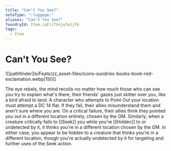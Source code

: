 ```yaml
---
title: "Can't You See?"
noteType: ":luggage:"
aliases: "Can't You See?"
foundryId: Item.iqFl1TVnjw7e1jf6
tags:
  - Item
---
```


# Can't You See?
![[pathfinder2e/Feats/zz_asset-files/icons-sundries-books-book-red-exclamation.webp|150]]

The eye rebels, the mind recoils-no matter how much those who can see you try to explain what's there, their friends' gazes just skitter over you, like a bird afraid to land. A character who attempts to Point Out your location must attempt a DC 14 flat. If they fail, their allies misunderstand them and aren't sure where you are. On a critical failure, their allies think they pointed you out in a different location entirely, chosen by the GM. Similarly, when a creature critically fails to [[Seek]] you while you're [[Hidden]] to or undetected by it, it thinks you're in a different location chosen by the GM. In either case, you appear to be hidden to a creature that thinks you're in a different location, though you're actually undetected by it for targeting and further uses of the Seek action.
